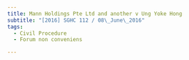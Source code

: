 ```yaml
---
title: Mann Holdings Pte Ltd and another v Ung Yoke Hong 
subtitle: "[2016] SGHC 112 / 08\_June\_2016"
tags:
  - Civil Procedure
  - Forum non conveniens

---
```


